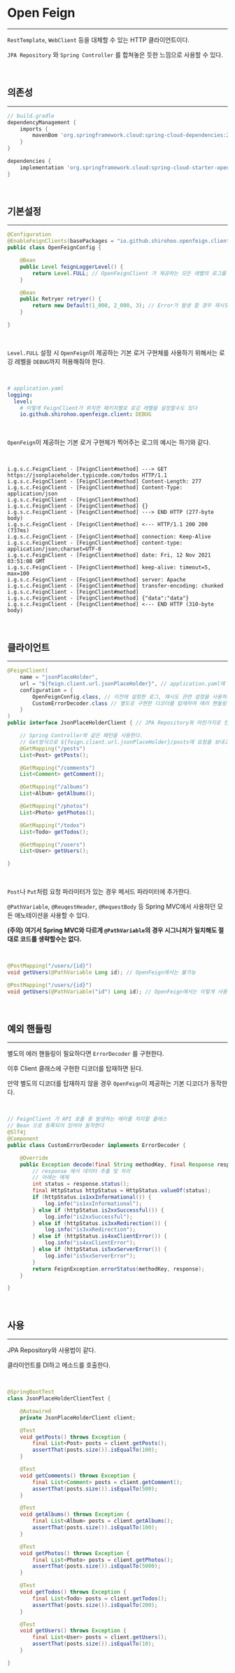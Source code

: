 # Open Feign

---

`RestTemplate`, `WebClient` 등을 대체할 수 있는 HTTP 클라이언트이다.

`JPA Repository` 와 `Spring Controller` 를 합쳐놓은 듯한 느낌으로 사용할 수 있다.

<br />

## 의존성

---

```groovy
// build.gradle
dependencyManagement {
    imports {
        mavenBom 'org.springframework.cloud:spring-cloud-dependencies:2020.0.3'
    }
}

dependencies {
    implementation 'org.springframework.cloud:spring-cloud-starter-openfeign'
}
```

<br />

## 기본설정

---

```java
@Configuration
@EnableFeignClients(basePackages = "io.github.shirohoo.openfeign.client") // OpenFeignClient를 활성화. 별도의 설정클래스에 추가했으므로 콤포넌트 스캔을 위해 베이스패키지를 지정
public class OpenFeignConfig {

    @Bean
    public Level feignLoggerLevel() {
        return Level.FULL; // OpenFeignClient 가 제공하는 모든 레벨의 로그를 사용
    }

    @Bean
    public Retryer retryer() {
        return new Default(1_000, 2_000, 3); // Error가 발생 할 경우 재시도에 대한 설정
    }

}
```

<br />

`Level.FULL` 설정 시 `OpenFeign`이 제공하는 기본 로거 구현체를 사용하기 위해서는 로깅 레벨을 `DEBUG`까지 허용해줘야 한다.

<br />

```yaml
# application.yaml
logging:
  level:
    # 이렇게 FeignClient가 위치한 패키지별로 로깅 레벨을 설정할수도 있다
    io.github.shirohoo.openfeign.client: DEBUG
```

<br />

`OpenFeign`이 제공하는 기본 로거 구현체가 찍어주는 로그의 예시는 하기와 같다.

<br />

```shell
i.g.s.c.FeignClient - [FeignClient#method] ---> GET https://jsonplaceholder.typicode.com/todos HTTP/1.1
i.g.s.c.FeignClient - [FeignClient#method] Content-Length: 277
i.g.s.c.FeignClient - [FeignClient#method] Content-Type: application/json
i.g.s.c.FeignClient - [FeignClient#method]
i.g.s.c.FeignClient - [FeignClient#method] {}
i.g.s.c.FeignClient - [FeignClient#method] ---> END HTTP (277-byte body)
i.g.s.c.FeignClient - [FeignClient#method] <--- HTTP/1.1 200 200 (737ms)
i.g.s.c.FeignClient - [FeignClient#method] connection: Keep-Alive
i.g.s.c.FeignClient - [FeignClient#method] content-type: application/json;charset=UTF-8
i.g.s.c.FeignClient - [FeignClient#method] date: Fri, 12 Nov 2021 03:51:08 GMT
i.g.s.c.FeignClient - [FeignClient#method] keep-alive: timeout=5, max=100
i.g.s.c.FeignClient - [FeignClient#method] server: Apache
i.g.s.c.FeignClient - [FeignClient#method] transfer-encoding: chunked
i.g.s.c.FeignClient - [FeignClient#method]
i.g.s.c.FeignClient - [FeignClient#method] {"data":"data"}
i.g.s.c.FeignClient - [FeignClient#method] <--- END HTTP (310-byte body)
```

<br />

## 클라이언트

---

```java
@FeignClient(
    name = "jsonPlaceHolder",
    url = "${feign.client.url.jsonPlaceHolder}", // application.yaml에 정의한 url을 표현식을 통해 참조할 수 있다
    configuration = {
        OpenFeignConfig.class, // 이전에 설정한 로그, 재시도 관련 설정을 사용하고 싶다면 탑재
        CustomErrorDecoder.class // 별도로 구현한 디코더를 탑재하여 에러 핸들링
    }
)
public interface JsonPlaceHolderClient { // JPA Repository와 마찬가지로 인터페이스로 생성한다

    // Spring Controller와 같은 패턴을 사용한다.
    // Get방식으로 ${feign.client.url.jsonPlaceHolder}/posts에 요청을 보내고 List<Post> 로 응답을 받는다.
    @GetMapping("/posts")
    List<Post> getPosts();

    @GetMapping("/comments")
    List<Comment> getComment();

    @GetMapping("/albums")
    List<Album> getAlbums();

    @GetMapping("/photos")
    List<Photo> getPhotos();

    @GetMapping("/todos")
    List<Todo> getTodos();

    @GetMapping("/users")
    List<User> getUsers();

}
```

<br />

`Post`나 `Put`처럼 요청 파라미터가 있는 경우 메서드 파라미터에 추가한다.

`@PathVariable`, `@ReuqestHeader`, `@RequestBody` 등 Spring MVC에서 사용하던 모든 애노테이션을 사용할 수 있다.

**(주의) 여기서 Spring MVC와 다르게 `@PathVariable`의 경우 시그니처가 일치해도 절대로 코드를 생략할수는 없다.**

<br />

```java
@PostMapping("/users/{id}")
void getUsers(@PathVariable Long id); // OpenFeign에서는 불가능

@PostMapping("/users/{id}")
void getUsers(@PathVariable("id") Long id); // OpenFeign에서는 이렇게 사용해야만 
```

<br />

## 예외 핸들링

---

별도의 에러 핸들링이 필요하다면 `ErrorDecoder` 를 구현한다.

이후 Client 클래스에 구현한 디코더를 탑재하면 된다.

만약 별도의 디코더를 탑재하지 않을 경우 `OpenFeign`이 제공하는 기본 디코더가 동작한다.

<br />

```java
// FeignClient 가 API 호출 중 발생하는 에러를 처리할 클래스
// Bean 으로 등록되어 있어야 동작한다
@Slf4j
@Component
public class CustomErrorDecoder implements ErrorDecoder {

    @Override
    public Exception decode(final String methodKey, final Response response) {
        // response 에서 데이터 추출 및 처리
        // 아래는 예제
        int status = response.status();
        final HttpStatus httpStatus = HttpStatus.valueOf(status);
        if (httpStatus.is1xxInformational()) {
            log.info("is1xxInformational");
        } else if (httpStatus.is2xxSuccessful()) {
            log.info("is2xxSuccessful");
        } else if (httpStatus.is3xxRedirection()) {
            log.info("is3xxRedirection");
        } else if (httpStatus.is4xxClientError()) {
            log.info("is4xxClientError");
        } else if (httpStatus.is5xxServerError()) {
            log.info("is5xxServerError");
        }
        return FeignException.errorStatus(methodKey, response);
    }

}
```

<br />

## 사용

---

JPA Repository와 사용법이 같다.

클라이언트를 DI하고 메소드를 호출한다.

<br />

```java
@SpringBootTest
class JsonPlaceHolderClientTest {

    @Autowired
    private JsonPlaceHolderClient client;

    @Test
    void getPosts() throws Exception {
        final List<Post> posts = client.getPosts();
        assertThat(posts.size()).isEqualTo(100);
    }

    @Test
    void getComments() throws Exception {
        final List<Comment> posts = client.getComment();
        assertThat(posts.size()).isEqualTo(500);
    }

    @Test
    void getAlbums() throws Exception {
        final List<Album> posts = client.getAlbums();
        assertThat(posts.size()).isEqualTo(100);
    }

    @Test
    void getPhotos() throws Exception {
        final List<Photo> posts = client.getPhotos();
        assertThat(posts.size()).isEqualTo(5000);
    }

    @Test
    void getTodos() throws Exception {
        final List<Todo> posts = client.getTodos();
        assertThat(posts.size()).isEqualTo(200);
    }

    @Test
    void getUsers() throws Exception {
        final List<User> posts = client.getUsers();
        assertThat(posts.size()).isEqualTo(10);
    }

}
```
